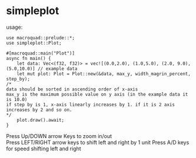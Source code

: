 # simpleplot
usage:
```
use macroquad::prelude::*;
use simpleplot::Plot;

#[macroquad::main("Plot")]
async fn main() {
    let data: Vec<(f32, f32)> = vec![(0.0,2.0), (1.0,5.0), (2.0, 9.0), (5.0,10.0)] // example data
    let mut plot: Plot = Plot::new(&data, max_y, width_magrin_percent, step_by);
/*
data should be sorted in ascending order of x-axis
max_y is the maximum possible value on y axis (in the example data it is 10.0)
if step by is 1, x-axis linearly increases by 1. if it is 2 axis increases by 2 and so on.
*/
    plot.draw().await;
}
```
Press Up/DOWN arrow Keys to zoom in/out \
Press LEFT/RIGHT arrow keys to shift left and right by 1 unit
Press A/D keys for speed shifting left and right
